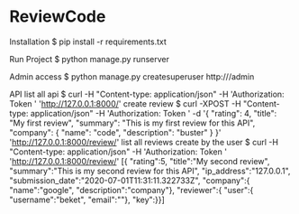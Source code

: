 # ReviewCode
Installation
$ pip install -r requirements.txt

Run Project
$ python manage.py runserver

Admin access
$ python manage.py createsuperuser
http://<project host:port>/admin

API
	list all api
	$ curl -H "Content-type: application/json" -H 'Authorization: Token <user token from admin>' 'http://127.0.0.1:8000/'
	create review
	$ curl -XPOST -H "Content-type: application/json" -H 'Authorization: Token <user token from admin>' -d '{
   	 "rating": 4,
   	 "title": "My first review",
   	 "summary": "This is my first review for this API",
   	 "company": {
       	 "name": "code",
       	 "description": "buster"
	    }
	 }' 'http://127.0.0.1:8000/review/'	
	list all reviews create by the user
	$ curl -H "Content-type: application/json" -H 'Authorization: Token <user token from admin>' 'http://127.0.0.1:8000/review/'
	[{
    "rating":5,
    "title":"My second review",
    "summary":"This is my second  review for this API",
    "ip_address":"127.0.0.1",
    "submission_date":"2020-07-01T11:31:11.322733Z",
    "company":{
        "name":"google",
        "description":"company"},
    "reviewer":{
        "user":{
            "username":"beket",
            "email":""},
    "key":<user token from admin>}}]
